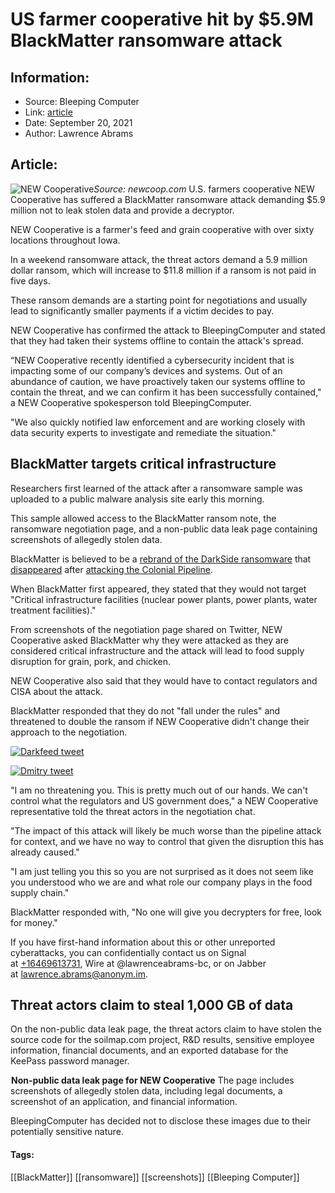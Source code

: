 # US farmer cooperative hit by $5.9M BlackMatter ransomware attack
### 

## Information:
+ Source: Bleeping Computer
+ Link: [article](https://www.bleepingcomputer.com/news/security/us-farmer-cooperative-hit-by-59m-blackmatter-ransomware-attack/)
+ Date: September 20, 2021
+ Author: Lawrence Abrams


## Article:

![NEW Cooperative](https://www.bleepstatic.com/content/hl-images/2021/09/20/New-Cooperative.jpg)*Source: newcoop.com*
U.S. farmers cooperative NEW Cooperative has suffered a BlackMatter ransomware attack demanding $5.9 million not to leak stolen data and provide a decryptor.


NEW Cooperative is a farmer's feed and grain cooperative with over sixty locations throughout Iowa.


In a weekend ransomware attack, the threat actors demand a 5.9 million dollar ransom, which will increase to $11.8 million if a ransom is not paid in five days. 


These ransom demands are a starting point for negotiations and usually lead to significantly smaller payments if a victim decides to pay.


NEW Cooperative has confirmed the attack to BleepingComputer and stated that they had taken their systems offline to contain the attack's spread.


“NEW Cooperative recently identified a cybersecurity incident that is impacting some of our company’s devices and systems. Out of an abundance of caution, we have proactively taken our systems offline to contain the threat, and we can confirm it has been successfully contained," a NEW Cooperative spokesperson told BleepingComputer.


"We also quickly notified law enforcement and are working closely with data security experts to investigate and remediate the situation."


BlackMatter targets critical infrastructure
-------------------------------------------


Researchers first learned of the attack after a ransomware sample was uploaded to a public malware analysis site early this morning.


This sample allowed access to the BlackMatter ransom note, the ransomware negotiation page, and a non-public data leak page containing screenshots of allegedly stolen data.


BlackMatter is believed to be a [rebrand of the DarkSide ransomware](https://www.bleepingcomputer.com/news/security/darkside-ransomware-gang-returns-as-new-blackmatter-operation/) that [disappeared](https://www.bleepingcomputer.com/news/security/darkside-ransomware-servers-reportedly-seized-operation-shuts-down/) after [attacking the Colonial Pipeline](https://www.bleepingcomputer.com/news/security/largest-us-pipeline-shuts-down-operations-after-ransomware-attack/).


When BlackMatter first appeared, they stated that they would not target "Critical infrastructure facilities (nuclear power plants, power plants, water treatment facilities)."


From screenshots of the negotiation page shared on Twitter, NEW Cooperative asked BlackMatter why they were attacked as they are considered critical infrastructure and the attack will lead to food supply disruption for grain, pork, and chicken.


NEW Cooperative also said that they would have to contact regulators and CISA about the attack.


BlackMatter responded that they do not "fall under the rules" and threatened to double the ransom if NEW Cooperative didn't change their approach to the negotiation.


[![Darkfeed tweet](https://www.bleepstatic.com/images/news/ransomware/n/new-coop/darkfeed-tweet.jpg)](https://twitter.com/ido_cohen2/status/1439863554606305286)


[![Dmitry tweet](https://www.bleepstatic.com/images/news/ransomware/n/new-coop/dmitry-tweet.jpg)](https://twitter.com/ddd1ms/status/1439926317571624965)


"I am no threatening you. This is pretty much out of our hands. We can't control what the regulators and US government does," a NEW Cooperative representative told the threat actors in the negotiation chat.


"The impact of this attack will likely be much worse than the pipeline attack for context, and we have no way to control that given the disruption this has already caused."


"I am just telling you this so you are not surprised as it does not seem like you understood who we are and what role our company plays in the food supply chain."


BlackMatter responded with, "No one will give you decrypters for free, look for money."


If you have first-hand information about this or other unreported cyberattacks, you can confidentially contact us on Signal at [+16469613731](tel:+16469613731), Wire at @lawrenceabrams-bc, or on Jabber at lawrence.abrams@anonym.im.


Threat actors claim to steal 1,000 GB of data
---------------------------------------------


On the non-public data leak page, the threat actors claim to have stolen the source code for the soilmap.com project, R&D results, sensitive employee information, financial documents, and an exported database for the KeePass password manager.



![Non-public data leak page for NEW Cooperative](data:image/gif;base64,R0lGODlhAQABAAAAACH5BAEKAAEALAAAAAABAAEAAAICTAEAOw==)**Non-public data leak page for NEW Cooperative**
The page includes screenshots of allegedly stolen data, including legal documents, a screenshot of an application, and financial information.


BleepingComputer has decided not to disclose these images due to their potentially sensitive nature.




#### Tags:
[[BlackMatter]] [[ransomware]] [[screenshots]] [[Bleeping Computer]]
